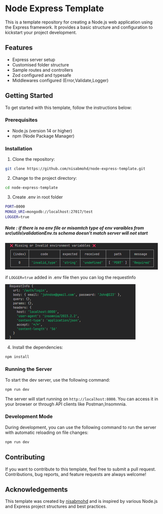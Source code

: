 # Node Express Template

This is a template repository for creating a Node.js web application using the Express framework. It provides a basic structure and configuration to kickstart your project development.

## Features

- Express server setup
- Customised folder structure
- Sample routes and controllers
- Zod configured and typesafe
- Middlewares configured (Error,Validate,Logger)

## Getting Started

To get started with this template, follow the instructions below:

### Prerequisites

- Node.js (version 14 or higher)
- npm (Node Package Manager)

### Installation

1. Clone the repository:

```bash
git clone https://github.com/nisabmohd/node-express-template.git
```

2. Change to the project directory:

```bash
cd node-express-template
```

3. Create .env in root folder

```bash
PORT=8000
MONGO_URI=mongodb://localhost:27017/test
LOGGER=true
```

##### Note : if there is no env file or misamtch type of env varaibles from src\utils\validationEnv.ts schema doesn't match server will not start

<img src="./assets/env-error.png" alt="img"/>

if `LOGGER=true` added in .env file then you can log the requestInfo

<img src="./assets/logger.png" alt="img"/>

4. Install the dependencies:

```bash
npm install
```

### Running the Server

To start the dev server, use the following command:

```bash
npm run dev
```

The server will start running on `http://localhost:8000`. You can access it in your browser or through API clients like Postman,Insomnnia.

### Development Mode

During development, you can use the following command to run the server with automatic reloading on file changes:

```bash
npm run dev
```

## Contributing

If you want to contribute to this template, feel free to submit a pull request. Contributions, bug reports, and feature requests are always welcome!

## Acknowledgements

This template was created by [nisabmohd](https://github.com/nisabmohd) and is inspired by various Node.js and Express project structures and best practices.
